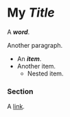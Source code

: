 
# My *Title*

A
***word***.


Another paragraph.
- An ***item***.
- Another item.
  - Nested item.


### Section

A [link](https://github.com/syntax-tree/mdast).
